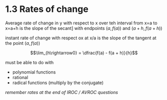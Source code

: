 # 1.3 Rates of change

Average rate of change in y with respect to x over teh interval from x=a to x=a+h is the slope of the secant] with endpoints $(a,f(a))$ and $(a+h, f(a+h))$

instant rate of change with respect ox at x/a is the slope of the tangent at the point $(a, f(a))$

$$\lim_{h\rightarrow0} = \dfrac{f(a) - f(a + h)}{h}$$

must be able to do with

- polynomial functions
- rational
- radical functions (multiply by the conjugate)

_remember rates at the end of IROC / AVROC questions_
